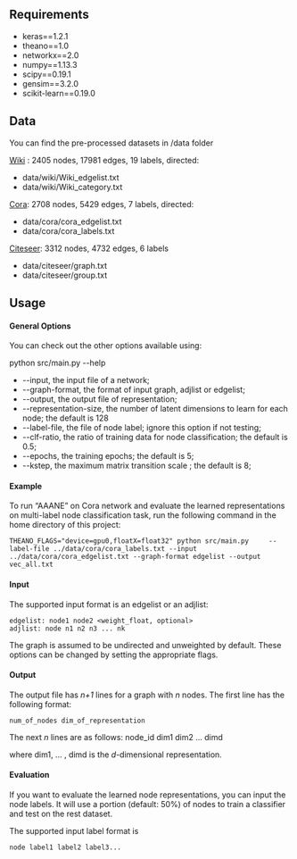 

## Requirements

-  keras==1.2.1
-  theano==1.0
-  networkx==2.0
- numpy==1.13.3
-  scipy==0.19.1
-  gensim==3.2.0
-  scikit-learn==0.19.0




## Data
You can find the pre-processed datasets in /data folder

[Wiki][1]  : 2405 nodes, 17981 edges, 19 labels, directed:
- data/wiki/Wiki_edgelist.txt
- data/wiki/Wiki_category.txt

[Cora][2]: 2708 nodes, 5429 edges, 7 labels, directed:
- data/cora/cora_edgelist.txt
- data/cora/cora_labels.txt

[Citeseer][3]: 3312 nodes, 4732 edges, 6 labels
- data/citeseer/graph.txt
- data/citeseer/group.txt


## Usage

#### General Options

You can check out the other options available  using:

python src/main.py --help

- --input, the input file of a network;
- --graph-format, the format of input graph, adjlist or edgelist;
- --output, the output file of representation;
- --representation-size, the number of latent dimensions to learn for each node; the default is 128
- --label-file, the file of node label; ignore this option if not testing;
- --clf-ratio, the ratio of training data for node classification; the default is 0.5;
- --epochs, the training epochs; the default is 5;
- --kstep, the maximum matrix transition scale ; the default is 8;
	 
#### Example
To run “AAANE” on Cora network and evaluate the learned representations on multi-label node classification task, run the following command in the home directory of this project:

	THEANO_FLAGS="device=gpu0,floatX=float32" python src/main.py	 --label-file ../data/cora/cora_labels.txt --input ../data/cora/cora_edgelist.txt --graph-format edgelist --output vec_all.txt


#### Input
The supported input format is an edgelist or an adjlist:

	edgelist: node1 node2 <weight_float, optional>
	adjlist: node n1 n2 n3 ... nk
The graph is assumed to be undirected and unweighted by default. These options can be changed by setting the appropriate flags.

#### Output
The output file has *n+1* lines for a graph with *n* nodes. 
The first line has the following format:

	num_of_nodes dim_of_representation

The next *n* lines are as follows:
	node_id dim1 dim2 ... dimd

where dim1, ... , dimd is the *d*-dimensional representation.


#### Evaluation

If you want to evaluate the learned node representations, you can input the node labels. It will use a portion (default: 50%) of nodes to train a classifier and test  on the rest dataset.

The supported input label format is

	node label1 label2 label3...



[1]:	https://github.com/thunlp/MMDW/tree/master/data
[2]:	https://linqs.soe.ucsc.edu/data
[3]:	http://www.cs.umd.edu/%5C~sen/lbc-proj/LBC.html
